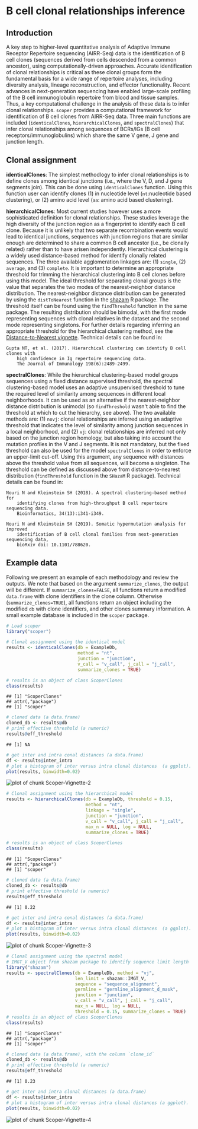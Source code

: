 # B cell clonal relationships inference

## Introduction

A key step to higher-level quantitative analysis of Adaptive Immune Receptor Repertoire sequencing 
(AIRR-Seq) data is the identification of B cell clones (sequences derived from cells descended 
from a common ancestor), using computationally-driven approaches. Accurate identification of 
clonal relationships is critical as these clonal groups form the fundamental basis for a wide 
range of repertoire analyses, including diversity analysis, lineage reconstruction, and 
effector functionality. Recent advances in next-generation sequencing have enabled large-scale 
profiling of the B cell immunoglobulin repertoire from blood and tissue samples. Thus, a key computational 
challenge in the analysis of these data is to infer clonal relationships. `scoper` provides a computational 
framework for identification of B cell clones from AIRR-Seq data. Three main functions are included 
(`identicalClones`, `hierarchicalClones`, and `spectralClones`) that infer clonal relationships among 
sequences of BCRs/IGs (B cell receptors/immunoglobulins) which share the same V gene, J gene and 
junction length.

## Clonal assignment

__identicalClones__: The simplest methodlogy to infer clonal relationships is to define
clones among identical junctions (i.e., where the V, D, and J gene segments join). 
This can be done using `identicalClones` function. Using this 
function user can identify clones (1) in nucleotide level (`nt`:nucleotide based clustering), or 
(2) amino acid level (`aa`: amino acid based clustering).

__hierarchicalClones__: Most current studies however uses a more sophisticated definition 
for clonal relationships. These studies leverage the high diversity of 
the junction region as a fingerprint to identify each B cell clone. Because it is unlikely 
that two separate recombination events would lead to identical junctions, sequences with junction 
regions that are similar enough are determined to share a common B cell ancestor 
(i.e., be clonally related) rather than to have arisen independently. Hierarchical clustering 
is a widely used distance-based method for identify clonally related sequences. The three available 
agglomeration linkages are: (1) `single`, (2) `average`, and (3) `complete`.
It is important to determine an appropriate threshold for trimming the hierarchical 
clustering into B cell clones before using this model. The ideal threshold for separating 
clonal groups is the value that separates the two modes of the nearest-neighbor distance
distribution. The nearest-neighbor distance distribution can be generated by using the 
`distToNearest` function in the [shazam](https://shazam.readthedocs.io) R package.
The threshold itself can be found using the `findThreshold` function in the same package.
The resulting distribution should be bimodal, with the first mode representing sequences 
with clonal relatives in the dataset and the second mode representing singletons. 
For further details regarding inferring an appropriate threshold for the hierarchical 
clustering method, see the 
[Distance-to-Nearest vignette](https://shazam.readthedocs.io/en/stable/vignettes/DistToNearest-Vignette). 
Technical details can be found in:

    Gupta NT, et al. (2017). Hierarchical clustering can identify B cell clones with
        high confidence in Ig repertoire sequencing data.
        The Journal of Immunology 198(6):2489-2499.

__spectralClones__: While the hierarchical clustering-based model groups sequences using 
a fixed distance supervised threshold, the spectral clustering-based model uses an adaptive 
unsupervised threshold to tune the required level of similarity among sequences in different 
local neighborhoods. It can be used as an alternative if the nearest-neighbor distance distribution 
is unimodal (so `findThreshold` wasn't able to find the threshold at which to cut the hierarchy, 
see above). The two available methods are: (1) `novj`: clonal relationships are inferred using an adaptive 
threshold that indicates the level of similarity among junction sequences in a local neighborhood, 
and (2) `vj`: clonal relationships are inferred not only based on the junction region homology, 
but also taking into account the mutation profiles in the V and J segments. It is not mandatory, but the 
fixed threshold can also be used for the model `spectralClones`  in order to enforce an upper-limit cut-off. 
Using this argument, any sequence with distances above the threshold value from all sequences, will 
become a singleton. The threshold can be defined as discussed above from distance-to-nearest distribution 
(`findThreshold` function in the `SHazaM` R package). Technical details can be found in:

    Nouri N and Kleinstein SH (2018). A spectral clustering-based method for
        identifying clones from high-throughput B cell repertoire sequencing data.
        Bioinformatics, 34(13):i341-i349.

    Nouri N and Kleinstein SH (2019). Somatic hypermutation analysis for improved
        identification of B cell clonal families from next-generation sequencing data,
        bioRxiv doi: 10.1101/788620.

## Example data
Following we present an example of each methodology and review the outputs. We note that
based on the argument `summarize_clones`, the output will be different. If `summarize_clones=FALSE`, 
all functions return a modified `data.frame` with clone identifiers in the clone column. Otherwise 
(`summarize_clones=TRUE`), all functions return an object including the modified `db` 
with clone identifiers, and other clones summary information. A small example 
database is included in the `scoper` package.


```r
# Load scoper
library("scoper")
```


```r
# Clonal assignment using the identical model
results <- identicalClones(db = ExampleDb,
                           method = "nt",
                           junction = "junction", 
                           v_call = "v_call", j_call = "j_call",
                           summarize_clones = TRUE)

# results is an object of class ScoperClones
class(results)
```

```
## [1] "ScoperClones"
## attr(,"package")
## [1] "scoper"
```

```r
# cloned data (a data.frame)
cloned_db <- results@db
# print effective threshold (a numeric)
results@eff_threshold
```

```
## [1] NA
```

```r
# get inter and intra conal distances (a data.frame)
df <- results@inter_intra
# plot a histogram of inter versus intra clonal distances  (a ggplot).
plot(results, binwidth=0.02)
```

![plot of chunk Scoper-Vignette-2](figure/Scoper-Vignette-2-1.png)


```r
# Clonal assignment using the hierarchical model
results <- hierarchicalClones(db = ExampleDb, threshold = 0.15,
                              method = "nt",
                              linkage = "single",
                              junction = "junction", 
                              v_call = "v_call", j_call = "j_call",
                              max_n = NULL, log = NULL,
                              summarize_clones = TRUE)

# results is an object of class ScoperClones
class(results)
```

```
## [1] "ScoperClones"
## attr(,"package")
## [1] "scoper"
```

```r
# cloned data (a data.frame)
cloned_db <- results@db
# print effective threshold (a numeric)
results@eff_threshold
```

```
## [1] 0.22
```

```r
# get inter and intra conal distances (a data.frame)
df <- results@inter_intra
# plot a histogram of inter versus intra clonal distances  (a ggplot).
plot(results, binwidth=0.02)
```

![plot of chunk Scoper-Vignette-3](figure/Scoper-Vignette-3-1.png)



```r
# Clonal assignment using the spectral model
# IMGT_V object from shazam package to identify sequence limit length
library("shazam")
results <- spectralClones(db = ExampleDb, method = "vj",
                          len_limit = shazam::IMGT_V,
                          sequence = "sequence_alignment",
                          germline = "germline_alignment_d_mask",
                          junction = "junction",
                          v_call = "v_call", j_call = "j_call",
                          max_n = NULL, log = NULL,
                          threshold = 0.15, summarize_clones = TRUE)
# results is an object of class ScoperClones
class(results)
```

```
## [1] "ScoperClones"
## attr(,"package")
## [1] "scoper"
```

```r
# cloned data (a data.frame), with the column `clone_id`
cloned_db <- results@db
# print effective threshold (a numeric)
results@eff_threshold
```

```
## [1] 0.23
```

```r
# get inter and intra clonal distances (a data.frame)
df <- results@inter_intra
# plot a histogram of inter versus intra clonal distances (a ggplot).
plot(results, binwidth=0.02)
```

![plot of chunk Scoper-Vignette-4](figure/Scoper-Vignette-4-1.png)
